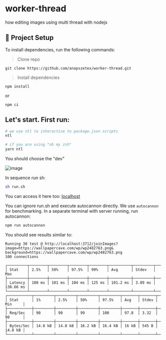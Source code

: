 # worker-thread
how editing images using multi thread with nodejs

## 🚀 Project Setup

To install dependencies, run the following commands:

> Clone repo 
```
git clone https://github.com/anopszetex/worker-thread.git
```

> Install dependencies
```
npm install 
```
or
```
npm ci
```
## Let's start. First run:

```sh
# we use ntl to interactive to package.json scripts
ntl

# if you are using "oh my zsh"
yarn ntl
```

You should choose the "dev"

![image](https://user-images.githubusercontent.com/31970167/181119551-8e0755fe-8055-478e-9cbd-4ba97ce3cc22.png)


In sequence run sh:
```sh
sh run.sh
```
You can access it here too: [localhost](http://localhost:3712/joinImages?image=https://wallpapercave.com/wp/wp2482763.png&background=https://wallpapercave.com/wp/wp2482763.png)

You can ignore run.sh and execute autocannon directly. We use `autocannon` for benchmarking.
In a separate terminal with server running, run autocannon:
```sh
npm run autocannon
```
You should see results similar to:
```
Running 30 test @ http://localhost:3712/joinImages?
image=https://wallpapercave.com/wp/wp2482763.png&
background=https://wallpapercave.com/wp/wp2482763.png
100 connections

┌─────────┬────────┬────────┬────────┬────────┬──────────┬─────────┬───────────┐
│ Stat    │ 2.5%   │ 50%    │ 97.5%  │ 99%    │ Avg      │ Stdev   │ Max       │
├─────────┼────────┼────────┼────────┼────────┼──────────┼─────────┼───────────┤
│ Latency │ 100 ms │ 101 ms │ 104 ms │ 125 ms │ 101.2 ms │ 3.09 ms │ 130.66 ms │
└─────────┴────────┴────────┴────────┴────────┴──────────┴─────────┴───────────┘
┌───────────┬─────────┬─────────┬─────────┬─────────┬───────┬───────┬─────────┐
│ Stat      │ 1%      │ 2.5%    │ 50%     │ 97.5%   │ Avg   │ Stdev │ Min     │
├───────────┼─────────┼─────────┼─────────┼─────────┼───────┼───────┼─────────┤
│ Req/Sec   │ 90      │ 90      │ 99      │ 100     │ 97.8  │ 3.32  │ 90      │
├───────────┼─────────┼─────────┼─────────┼─────────┼───────┼───────┼─────────┤
│ Bytes/Sec │ 14.8 kB │ 14.8 kB │ 16.2 kB │ 16.4 kB │ 16 kB │ 545 B │ 14.8 kB │
└───────────┴─────────┴─────────┴─────────┴─────────┴───────┴───────┴─────────┘
